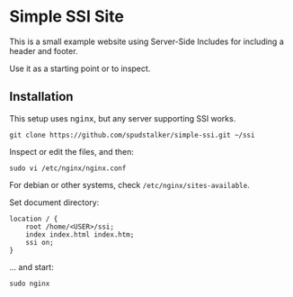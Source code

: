 # Simple SSI Site

This is a small example website using Server-Side Includes for including
a header and footer.

Use it as a starting point or to inspect.

## Installation

This setup uses <kbd>nginx</kbd>, but any server supporting SSI works.

    git clone https://github.com/spudstalker/simple-ssi.git ~/ssi

Inspect or edit the files, and then:

    sudo vi /etc/nginx/nginx.conf

For debian or other systems, check `/etc/nginx/sites-available`.

Set document directory:

    location / {
		root /home/<USER>/ssi;
		index index.html index.htm;
		ssi on;
	}

... and start:

    sudo nginx
